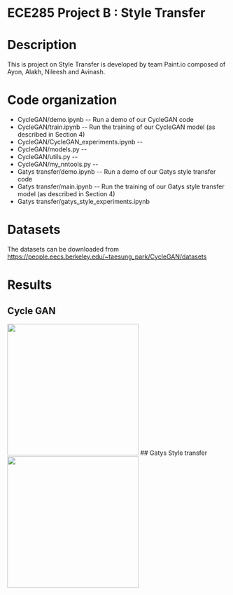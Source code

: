 # ECE285 Project B : Style Transfer
Description
===========
This is project on Style Transfer is developed by team Paint.io composed of Ayon, Alakh, Nileesh and Avinash.

Code organization
=================
* CycleGAN/demo.ipynb -- Run a demo of our CycleGAN code  
* CycleGAN/train.ipynb --  Run the training of our CycleGAN model (as described in Section 4)  
* CycleGAN/CycleGAN_experiments.ipynb --  
* CycleGAN/models.py --  
* CycleGAN/utils.py --  
* CycleGAN/my_nntools.py --  
* Gatys transfer/demo.ipynb -- Run a demo of our Gatys style transfer code  
* Gatys transfer/main.ipynb --  Run the training of our Gatys style transfer model (as described in Section 4)  
* Gatys transfer/gatys_style_experiments.ipynb  

Datasets
========
The datasets can be downloaded from https://people.eecs.berkeley.edu/~taesung_park/CycleGAN/datasets

Results
========

## Cycle GAN


<img src="https://user-images.githubusercontent.com/28579156/70397521-c60abc00-19c7-11ea-9577-830353f390cb.png" width="300">
## Gatys Style transfer


<img src="https://user-images.githubusercontent.com/28579156/70397524-d02cba80-19c7-11ea-8c6d-698556e8e84c.png" width="300">
